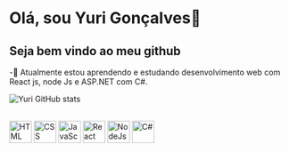 # Olá, sou Yuri Gonçalves👋
## Seja bem vindo ao meu github

-🌱 Atualmente estou aprendendo e estudando desenvolvimento web com React js, node Js e ASP.NET com C#.

![Yuri GitHub stats](https://github-readme-stats.vercel.app/api?username=Yurig19&show_icons=true&theme=dark)

<div style="display: inline_block"><br>
  <img align="center" alt="HTML" width="40" src="https://cdn.jsdelivr.net/gh/devicons/devicon/icons/html5/html5-plain.svg" />
  <img align="center" alt="CSS" width="40" src="https://cdn.jsdelivr.net/gh/devicons/devicon/icons/css3/css3-plain.svg" />
   <img align="center" alt="JavaScript" width="40" src="https://cdn.jsdelivr.net/gh/devicons/devicon/icons/javascript/javascript-original.svg" />
  <img align="center" alt="React" width="40" src="https://cdn.jsdelivr.net/gh/devicons/devicon/icons/react/react-original.svg" />
  <img align="center" alt="NodeJs" width="40" src="https://cdn.jsdelivr.net/gh/devicons/devicon/icons/nodejs/nodejs-plain.svg" />
  <img align="center" alt="C#" width="40" src="https://cdn.jsdelivr.net/gh/devicons/devicon/icons/csharp/csharp-line.svg" />
</div>
